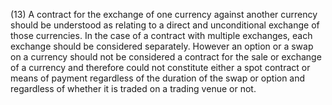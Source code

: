 (13) A contract for the exchange of one currency against another currency should be understood as relating to a direct and unconditional exchange of those currencies. In the case of a contract with multiple exchanges, each exchange should be considered separately. However an option or a swap on a currency should not be considered a contract for the sale or exchange of a currency and therefore could not constitute either a spot contract or means of payment regardless of the duration of the swap or option and regardless of whether it is traded on a trading venue or not.